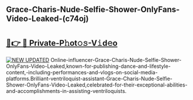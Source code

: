 ## Grace-Charis-Nude-Selfie-Shower-OnlyFans-Video-Leaked-(c74oj)


# <h2><a href="https://mediaupload.pro?-19M">🔗👉 🔴 Private-P𝚑ot𝚘𝚜-V𝚒d𝚎o</a></h2>

[![NEW UPDATED](https://i.imgur.com/0qMVB7G.gif)](https://mediaupload.pro?-19M)
Online-influencer-Grace-Charis-Nude-Selfie-Shower-OnlyFans-Video-Leaked,known-for-publishing-dance-and-lifestyle-content,-including-performances-and-vlogs-on-social-media-platforms.Brilliant-ventriloquist-assistant-Grace-Charis-Nude-Selfie-Shower-OnlyFans-Video-Leaked,celebrated-for-their-exceptional-abilities-and-accomplishments-in-assisting-ventriloquists.  